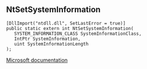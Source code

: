## NtSetSystemInformation

```
[DllImport("ntdll.dll", SetLastError = true)]
public static extern int NtSetSystemInformation(
   SYSTEM_INFORMATION_CLASS SystemInformationClass,
   IntPtr SystemInformation,
   uint SystemInformationLength
);
```

[Microsoft documentation](TODO)
